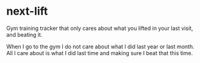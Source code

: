 # next-lift
Gym training tracker that only cares about what you lifted in your last visit, and beating it.

When I go to the gym I do not care about what I did last year or last month. All I care about is what I did last time and making sure I beat that this time.
